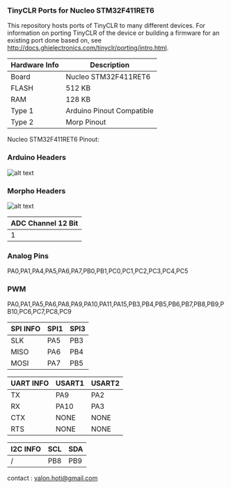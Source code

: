 ### TinyCLR Ports for Nucleo STM32F411RET6 

This repository hosts ports of TinyCLR to many different devices. 
For information on porting TinyCLR of the device or building a firmware for an existing port done based on, see http://docs.ghielectronics.com/tinyclr/porting/intro.html.

|Hardware Info| Description|
|------|------|
|Board|Nucleo STM32F411RET6 |
|FLASH| 512 KB |
|RAM| 128 KB |
|Type 1|Arduino Pinout Compatible|
|Type 2|Morp Pinout|

Nucleo STM32F411RET6 Pinout:
### Arduino Headers 
![alt text](https://developer.mbed.org/media/uploads/bcostm/nucleo64_revc_f411re_mbed_pinout_v2_arduino.png "Arduino Headers")

### Morpho Headers 
![alt text]( https://developer.mbed.org/media/uploads/bcostm/nucleo64_revc_f411re_mbed_pinout_v2_morpho.png "Morpho Headers")

|ADC Channel 12 Bit|
|------|
|1|

### Analog Pins 
PA0,PA1,PA4,PA5,PA6,PA7,PB0,PB1,PC0,PC1,PC2,PC3,PC4,PC5 

### PWM
PA0,PA1,PA5,PA6,PA8,PA9,PA10,PA11,PA15,PB3,PB4,PB5,PB6,PB7,PB8,PB9,PB10,PC6,PC7,PC8,PC9 

| SPI INFO| SPI1| SPI3 |
|------|------|------|
|SLK   | PA5  | PB3 |
|MISO| PA6  | PB4 |
|MOSI| PA7  | PB5 | |


|UART INFO| USART1| USART2 |
|------|------|------|
|TX  | PA9  | PA2 | 
|RX| PA10  | PA3 | 
|CTX| NONE  | NONE |
|RTS| NONE  | NONE |

|I2C INFO| SCL| SDA |
|------|------|------|
| / | PB8  | PB9 |


contact : valon.hoti@gmail.com 
